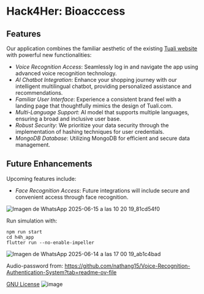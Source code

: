 # Hack4Her: Bioacccess
## Features
Our application combines the familiar aesthetic of the existing [Tuali website](https://tuali.com/) with powerful new functionalities:

- *Voice Recognition Access*: Seamlessly log in and navigate the app using advanced voice recognition technology.
- *AI Chatbot Integration*: Enhance your shopping journey with our intelligent multilingual chatbot, providing personalized assistance and recommendations.
- *Familiar User Interface*: Experience a consistent brand feel with a landing page that thoughtfully mimics the design of Tuali.com.
- *Multi-Language Support*: AI model that supports multiple languages, ensuring a broad and inclusive user base.
- *Robust Security*: We prioritize your data security through the implementation of hashing techniques for user credentials.
- *MongoDB Database*: Utilizing MongoDB for efficient and secure data management.

## Future Enhancements
Upcoming features include:
- *Face Recognition Access*: Future integrations will include secure and convenient access through face recognition.

![Imagen de WhatsApp 2025-06-15 a las 10 20 19_81cd54f0](https://github.com/user-attachments/assets/2120cf9e-f248-4861-b5de-2429df00aebe)

Run simulation with:
```terminal
npm run start
cd h4h_app
flutter run --no-enable-impeller
```
![Imagen de WhatsApp 2025-06-14 a las 17 00 19_ab1c4bad](https://github.com/user-attachments/assets/a9c4e6be-4c35-4f1f-a6c6-9fdd3035f2a4)

Audio-password from: https://github.com/nathang15/Voice-Recognition-Authentication-System?tab=readme-ov-file

[GNU License](https://www.gnu.org/licenses/gpl-3.0.html#license-text)
![image](https://github.com/user-attachments/assets/6daebd14-98c9-4bc9-b7a1-249df27ffc16)
